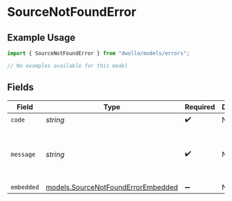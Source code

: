 # SourceNotFoundError

## Example Usage

```typescript
import { SourceNotFoundError } from "dwolla/models/errors";

// No examples available for this model
```

## Fields

| Field                                                                             | Type                                                                              | Required                                                                          | Description                                                                       | Example                                                                           |
| --------------------------------------------------------------------------------- | --------------------------------------------------------------------------------- | --------------------------------------------------------------------------------- | --------------------------------------------------------------------------------- | --------------------------------------------------------------------------------- |
| `code`                                                                            | *string*                                                                          | :heavy_check_mark:                                                                | N/A                                                                               | ValidationError                                                                   |
| `message`                                                                         | *string*                                                                          | :heavy_check_mark:                                                                | N/A                                                                               | Validation error(s) present. See embedded errors list for more details.           |
| `embedded`                                                                        | [models.SourceNotFoundErrorEmbedded](../../models/sourcenotfounderrorembedded.md) | :heavy_minus_sign:                                                                | N/A                                                                               |                                                                                   |
